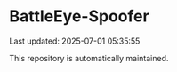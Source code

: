 # BattleEye-Spoofer

Last updated: 2025-07-01 05:35:55

This repository is automatically maintained.

